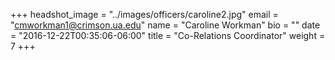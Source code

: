 +++
headshot_image = "../images/officers/caroline2.jpg"
email = "cmworkman1@crimson.ua.edu"
name = "Caroline Workman"
bio = ""
date = "2016-12-22T00:35:06-06:00"
title = "Co-Relations Coordinator"
weight = 7
+++
